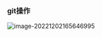 ### git操作

![image-20221202165646995](C:\Users\W3Cschool\AppData\Roaming\Typora\typora-user-images\image-20221202165646995.png)